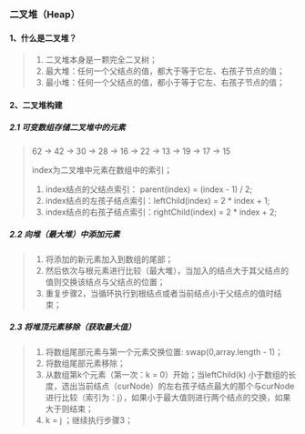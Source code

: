 ### 二叉堆（Heap）

#### 1、什么是二叉堆？

> 1. 二叉堆本身是一颗完全二叉树；
> 2. 最大堆：任何一个父结点的值，都大于等于它左、右孩子节点的值；
> 3. 最小堆：任何一个父结点的值，都小于等于它左、右孩子节点的值；

#### 2、二叉堆构建

##### 2.1 可变数组存储二叉堆中的元素

> 62 -> 42 -> 30 -> 28 -> 16 -> 22 -> 13 -> 19 -> 17 -> 15
>
> index为二叉堆中元素在数组中的索引；
>
> 1. index结点的父结点索引： parent(index)  = (index - 1) / 2;
> 2. index结点的左孩子结点索引：leftChild(index) = 2 * index + 1;
> 3. index结点的右孩子结点索引：rightChild(index) = 2 * index + 2;

##### 2.2 向堆（最大堆）中添加元素

> 1. 将添加的新元素加入到数组的尾部；
> 2. 然后依次与根元素进行比较（最大堆），当加入的结点大于其父结点的值则交换该结点与父结点的位置；
> 3. 重复步骤2，当循环执行到根结点或者当前结点小于父结点的值时结束；

##### 2.3 将堆顶元素移除（获取最大值）

> 1. 将数组尾部元素与第一个元素交换位置: swap(0,array.length - 1)；
> 2. 将数组尾部元素移除；
> 3. 从数组第k个元素（第一次：k = 0）开始；当leftChild(k) 小于数组的长度，选出当前结点（curNode）的左右孩子结点最大的那个与curNode进行比较（索引为：j），如果小于最大值则进行两个结点的交换，如果大于则结束；
> 4. k = j ；继续执行步骤3；